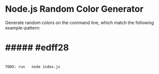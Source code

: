# Node.js Random Color Generator

Generate random colors on the command line,
which match the following example-pattern:

#

#

#

#

# ##### #edff28

#

#

#

#

```bash
TODO: run   node index.js
```
